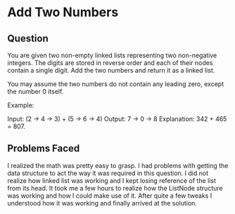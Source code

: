 # Add Two Numbers

## Question

You are given two non-empty linked lists representing two non-negative integers. The digits are stored in reverse order and each of their nodes contain a single digit. Add the two numbers and return it as a linked list.

You may assume the two numbers do not contain any leading zero, except the number 0 itself.

Example:

  Input: (2 -> 4 -> 3) + (5 -> 6 -> 4)
  Output: 7 -> 0 -> 8
  Explanation: 342 + 465 = 807.

## Problems Faced

I realized the math was pretty easy to grasp. I had problems with getting the data structure to act the way it was required in this question. I did not realize how linked list was working and I kept losing reference of the list from its head. It took me a few hours to realize how the ListNode structure was working and how I could make use of it. After quite a few tweaks I understood how it was working and finally arrived at the solution.

